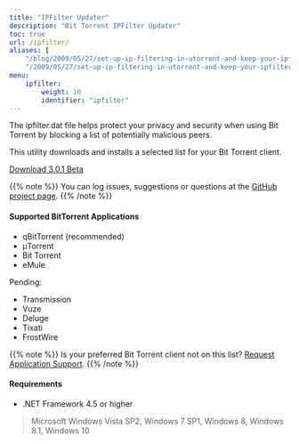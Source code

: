 ```yaml
---
title: "IPFilter Updater"
description: "Bit Torrent IPFilter Updater"
toc: true
url: /ipfilter/
aliases: [
    "/blog/2009/05/27/set-up-ip-filtering-in-utorrent-and-keep-your-ipfilterdat-up-to-date-easily/",
    "/2009/05/27/set-up-ip-filtering-in-utorrent-and-keep-your-ipfilterdat-up-to-date-easily/"]
menu:
    ipfilter:
        weight: 10
        identifier: "ipfilter"
---
```


The ipfilter.dat file helps protect your privacy and security when using Bit Torrent by blocking a list of potentially malicious peers.

This utility downloads and installs a selected list for your Bit Torrent client.

<a href="https://github.com/DavidMoore/ipfilter/releases/download/3.0.1.4-beta/IPFilter.msi" class="f3 ph3 pv1 br2 dib bg-accent-color-dark hover-bg-blue link white">Download 3.0.1 Beta</a>

{{% note %}}
You can log issues, suggestions or questions at the [GitHub project page](https://github.com/DavidMoore/ipfilter/issues/).
{{% /note %}}

#### Supported BitTorrent Applications

* qBitTorrent (recommended)
* μTorrent
* Bit Torrent
* eMule

Pending:

* Transmission
* Vuze
* Deluge
* Tixati
* FrostWire

{{% note %}}
Is your preferred Bit Torrent client not on this list? [Request Application Support](https://github.com/DavidMoore/ipfilter/issues/new?labels=feature&title=Support%20new%20application:).
{{% /note %}}

#### Requirements

* .NET Framework 4.5 or higher

> Microsoft Windows Vista SP2, Windows 7 SP1, Windows 8, Windows 8.1, Windows 10